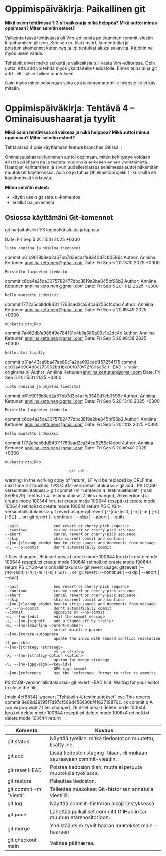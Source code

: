 # Oppimispäiväkirja: Paikallinen git

__Mikä osion tehtävissä  1-3 oli vaikeaa ja mikä helppoa? Mikä auttoi minua oppimaan? Miten selvitin esteet?__

Vaikeinta tässä tehtävässä oli Vim-editorista poistuminen commit-viestin kirjoittamisen jälkeen. Sen sen eri tilat (insert, komentotila) ja poistumiskomennot kuten :wq ja :q! tuntuivat aluksi sekavilta. Kirjoitin ne myös usein väärin. 

Tehtävät olivat melko selkeitä ja vaikeuksia tuli vasta Vim-editorissa. Opin uutta, että add voi tehdä myös yksittäiselle tiedostolle. Ennen teina aina git add . eli lisäsin kaiken muutoksen. 

Opin myös miten poistetaan sekä että tallentamattomille tiedostoille ei käy mitään. 

# Oppimispäiväkirja: Tehtävä 4 – Ominaisuushaarat ja tyylit

**Mikä osion tehtävissä oli vaikeaa ja mikä helppoa? Mikä auttoi minua oppimaan? Miten selvitin esteet?**

Tehtävässä 4 opin käyttämään feature branches Gitissä. .    

Ominaisuushaaran luominen auttoi oppimaan, miten kehitystyö voidaan eristää päähaarasta ja testata muutoksia erikseen ennen yhdistämistä. Haarojen vaihtaminen ja sivun uudelleenlataus selaimessa auttoi näkemään muutokset käytännössä. Asia oli jo tuttua Ohjelmistoprojekti 1 -kurssilta eli käytännössä kertausta.   

**Miten selvitin esteet:**  
- käytin usein git status -komentoa
- ei ollut paljon esteitä

## Osiossa käyttämäni Git-komennot

git harjoituksien 1-3 logipätkä alusta ja lopusta: 

Date:   Fri Sep 5 20:15:31 2025 +0300

    luotu anniina ja ohjelma tiedostot

commit b61c9018b8eb2a67bb7d3e4acfe9340d7cb0596c
Author: Anniina Kettunen <anniina.kettunen@gmail.com>
Date:   Fri Sep 5 20:13:10 2025 +0300

    Poistettu tarpeeton tiedosto

commit c6ca4a25da3075782477dbc3619a2be845bf96b2
Author: Anniina Kettunen <anniina.kettunen@gmail.com>
Date:   Fri Sep 5 20:11:12 2025 +0300

    hello muutettu indexiksi

commit 1772a5cb8dd843111763aad2ca34ca6256cf4cbd
Author: Anniina Kettunen <anniina.kettunen@gmail.com>
Date:   Fri Sep 5 20:09:49 2025 +0300

    muokattu otsikko

commit 7a462db1a98649a784f31e4b9a389a03c1e2dc4c
Author: Anniina Kettunen <anniina.kettunen@gmail.com>
Date:   Fri Sep 5 20:08:38 2025 +0300

    hello.html lisätty

commit b31a443ea9ba47ae80c1a2de692cae1f57254f75
commit ec83a4c904d6e273962bd1be88f878972f69ad5a (HEAD -> main, origin/main)
Author: Anniina Kettunen <anniina.kettunen@gmail.com>
Date:   Fri Sep 5 20:15:31 2025 +0300

    luotu anniina ja ohjelma tiedostot

commit b61c9018b8eb2a67bb7d3e4acfe9340d7cb0596c
Author: Anniina Kettunen <anniina.kettunen@gmail.com>
Date:   Fri Sep 5 20:13:10 2025 +0300

    Poistettu tarpeeton tiedosto

commit c6ca4a25da3075782477dbc3619a2be845bf96b2
Author: Anniina Kettunen <anniina.kettunen@gmail.com>
Date:   Fri Sep 5 20:11:12 2025 +0300

    hello muutettu indexiksi

commit 1772a5cb8dd843111763aad2ca34ca6256cf4cbd
Author: Anniina Kettunen <anniina.kettunen@gmail.com>
Date:   Fri Sep 5 20:09:49 2025 +0300

    muokattu otsikko

                                 git add .
warning: in the working copy of 'return', LF will be replaced by CRLF the next time Git touches it
PS C:\Git-versionhallintakurssi> git add .
PS C:\Git-versionhallintakurssi> git commit -m "Tehtävän 4. testimuutokset"
[main 8e99d29] Tehtävän 4. testimuutokset
 7 files changed, 76 insertions(+)
 create mode 100644 loru.txt
 create mode 100644 resepti.txt
 create mode 100644 retinoli.txt
 create mode 100644 return
PS C:\Git-versionhallintakurssi> git revert 
usage: git revert [--[no-]edit] [-n] [-m <parent-number>] [-s] [-S[<keyid>]] <commit>...
   or: git revert (--continue | --skip | --abort | --quit)

    --quit                end revert or cherry-pick sequence
    --continue            resume revert or cherry-pick sequence
    --abort               cancel revert or cherry-pick sequence
    --skip                skip current commit and continue
    --[no-]cleanup <mode> how to strip spaces and #comments from message       
    -n, --no-commit       don't automatically commit
 7 files changed, 76 insertions(+)
 create mode 100644 loru.txt
 create mode 100644 resepti.txt
 create mode 100644 retinoli.txt
 create mode 100644 return
PS C:\Git-versionhallintakurssi> git revert
usage: git revert [--[no-]edit] [-n] [-m <parent-number>] [-s] [-S[<keyid>]] <commit>...
   or: git revert (--continue | --skip | --abort | --quit)

    --quit                end revert or cherry-pick sequence
    --continue            resume revert or cherry-pick sequence
    --abort               cancel revert or cherry-pick sequence
    --skip                skip current commit and continue
    --[no-]cleanup <mode> how to strip spaces and #comments from message
    -n, --no-commit       don't automatically commit
    --commit              opposite of --no-commit
    -e, --[no-]edit       edit the commit message
    -s, --[no-]signoff    add a Signed-off-by trailer
    -m, --[no-]mainline <parent-number>
                          select mainline parent
    --[no-]rerere-autoupdate
                          update the index with reused conflict resolution if possible
    --[no-]strategy <strategy>
                          merge strategy
    -X, --[no-]strategy-option <option>
                          option for merge strategy
    -S, --[no-]gpg-sign[=<key-id>]
                          GPG sign commit
    --[no-]reference      use the 'reference' format to refer to commits

PS C:\Git-versionhallintakurssi> git revert HEAD
hint: Waiting for your editor to close the file...

[main 4cf8534] :wqevert "Tehtävän 4. testimuutokset" :wq This reverts commit 8e99d29595f7d97cf569d456080bf4f62719870c. ok commit q A :wq:wq:wq:wq#
 7 files changed, 76 deletions(-)
 delete mode 100644 loru.txt
 delete mode 100644 resepti.txt
 delete mode 100644 retinoli.txt
 delete mode 100644 return




| Komento                  | Kuvaus                                                                 |
|--------------------------|------------------------------------------------------------------------|
| git status               | Näyttää työtilan: mitkä tiedostot on muutettu, lisätty jne.             |
| git add <tiedosto>       | Lisää tiedoston staging-tilaan, eli mukaan seuraavaan commit-viestiin. |
| git reset HEAD <tiedosto>| Poistaa tiedoston tilan, mutta ei peruuta muutoksia työtilassa. |
| git restore <tiedosto>   | Palauttaa tiedoston.          |
| git commit -m "viesti"   | Tallentaa muutokset Git-historiaan annetulla viestillä.         |
| git log                  | Näyttää commit-historian aikajärjestyksessä.                           |
| git push                 | Lähettää paikalliset commitit GitHubiin tai muuhun etärepositorioon.  |
| git merge                | Yhdistää esim. tyylit haaran muutokset main -haaraan  |
| git checkout main        | Vaihtaa päähaaraa.  |

